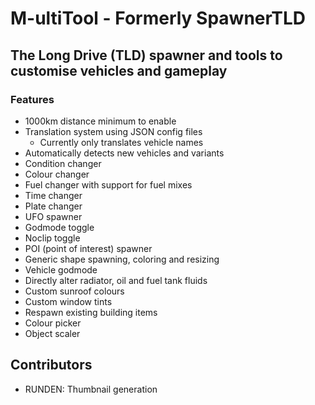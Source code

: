 # M-ultiTool - Formerly SpawnerTLD
## The Long Drive (TLD) spawner and tools to customise vehicles and gameplay

### Features
- 1000km distance minimum to enable
- Translation system using JSON config files
  - Currently only translates vehicle names
- Automatically detects new vehicles and variants
- Condition changer
- Colour changer
- Fuel changer with support for fuel mixes
- Time changer
- Plate changer
- UFO spawner
- Godmode toggle
- Noclip toggle
- POI (point of interest) spawner
- Generic shape spawning, coloring and resizing
- Vehicle godmode
- Directly alter radiator, oil and fuel tank fluids
- Custom sunroof colours
- Custom window tints
- Respawn existing building items
- Colour picker
- Object scaler

## Contributors
- RUNDEN: Thumbnail generation